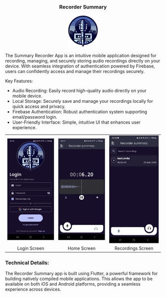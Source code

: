 <h3 align="center">Recorder Summary</h3>
<p>
<p align="center">
  <img src="assets/logo.png" alt="Recorder Summary Logo" width="100">
</p>
    The Summary Recorder App is an intuitive mobile application designed for recording, managing, and securely storing audio recordings directly on your device. With seamless integration of authentication powered by Firebase, users can confidently access and manage their recordings securely.
</p>

<p>Key Features:</p>
<ul>
  <li>Audio Recording: Easily record high-quality audio directly on your mobile device.</li>
  <li>Local Storage: Securely save and manage your recordings locally for quick access and privacy.</li>
  <li>Firebase Authentication: Robust authentication system supporting email/password login.</li>
  <li>User-Friendly Interface: Simple, intuitive UI that enhances user experience.</li>
</ul>

<table align="center">
  <tr>
    <td align="center">
      <img src="assets/login_screen.jpg" alt="Login Screen" width="200">
    </td>
    <td align="center">
      <img src="assets/home_screen.jpg" alt="Home Screen" width="200">
    </td>
    <td align="center">
      <img src="assets/recordings_screen.jpg" alt="Recordings Screen" width="200">
    </td>
  </tr>
  <tr>
    <td align="center">Login Screen</td>
    <td align="center">Home Screen</td>
    <td align="center">Recordings Screen</td>
  </tr>
</table>
<h3>Technical Details:</h3>
<p>
    The Recorder Summary app is built using Flutter, a powerful framework for building natively compiled mobile applications. This allows the app to be available on both iOS and Android platforms, providing a seamless experience across devices.
</p>
